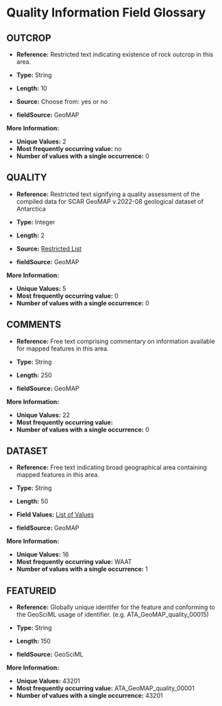 



# Quality Information Field Glossary

## OUTCROP
  
+ **Reference:** Restricted text indicating existence of rock outcrop in this area.  
  
+ **Type:** String  
  
+ **Length:** 10  
  
+ **Source:** Choose from: yes or no  
  
+ **fieldSource:** GeoMAP  
  
**More Information:**  
  
+ **Unique Values:** 2  
+ **Most frequently occurring value:** no  
+ **Number of values with a single occurrence:** 0
## QUALITY
  
+ **Reference:** Restricted text signifying a quality assessment of the compiled data for SCAR GeoMAP v.2022-08 geological dataset of Antarctica  
  
+ **Type:** Integer  
  
+ **Length:** 2  
  
+ **Source:** [Restricted List](restricted_values.md)  
  
+ **fieldSource:** GeoMAP  
  
**More Information:**  
  
+ **Unique Values:** 5  
+ **Most frequently occurring value:** 0  
+ **Number of values with a single occurrence:** 0
## COMMENTS
  
+ **Reference:** Free text comprising commentary on information available for mapped features in this area.  
  
+ **Type:** String  
  
+ **Length:** 250  
  
+ **fieldSource:** GeoMAP  
  
**More Information:**  
  
+ **Unique Values:** 22  
+ **Most frequently occurring value:**   
+ **Number of values with a single occurrence:** 0
## DATASET
  
+ **Reference:** Free text indicating broad geographical area containing mapped features in this area.  
  
+ **Type:** String  
  
+ **Length:** 50  
  
+ **Field Values:** [List of Values](field_values/DATASET_values.md)  
  
+ **fieldSource:** GeoMAP  
  
**More Information:**  
  
+ **Unique Values:** 16  
+ **Most frequently occurring value:** WAAT  
+ **Number of values with a single occurrence:** 1
## FEATUREID
  
+ **Reference:** Globally unique identifer for the feature and conforming to the GeoSciML usage of identifier. (e.g. ATA_GeoMAP_quality_00015)  
  
+ **Type:** String  
  
+ **Length:** 150  
  
+ **fieldSource:** GeoSciML  
  
**More Information:**  
  
+ **Unique Values:** 43201  
+ **Most frequently occurring value:** ATA_GeoMAP_quality_00001  
+ **Number of values with a single occurrence:** 43201